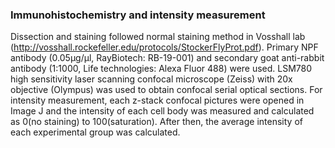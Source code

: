 ### Immunohistochemistry and intensity measurement

Dissection and staining followed normal staining method in Vosshall lab (http://vosshall.rockefeller.edu/protocols/StockerFlyProt.pdf). Primary NPF antibody (0.05μg/μl, RayBiotech: RB-19-001) and secondary goat anti-rabbit antibody (1:1000, Life technologies: Alexa Fluor 488) were used. LSM780 high sensitivity laser scanning confocal microscope (Zeiss) with 20x objective (Olympus) was used to obtain confocal serial optical sections. For intensity measurement, each z-stack confocal pictures were opened in Image J and the intensity of each cell body was measured and calculated as 0(no staining) to 100(saturation). After then, the average intensity of each experimental group was calculated.
